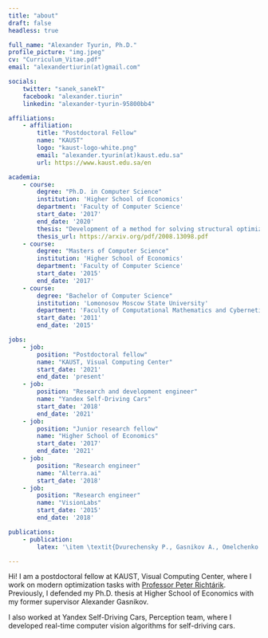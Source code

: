 ```yaml
---
title: "about"
draft: false
headless: true

full_name: "Alexander Tyurin, Ph.D."
profile_picture: "img.jpeg"
cv: "Curriculum_Vitae.pdf"
email: "alexandertiurin(at)gmail.com"

socials:
    twitter: "sanek_sanekT"
    facebook: "alexander.tiurin"
    linkedin: "alexander-tyurin-95800bb4"

affiliations:
    - affiliation:
        title: "Postdoctoral Fellow"
        name: "KAUST"
        logo: "kaust-logo-white.png"
        email: "alexander.tyurin(at)kaust.edu.sa"
        url: https://www.kaust.edu.sa/en

academia:
    - course:
        degree: "Ph.D. in Computer Science"
        institution: 'Higher School of Economics'
        department: 'Faculty of Computer Science'
        start_date: '2017'
        end_date: '2020'
        thesis: "Development of a method for solving structural optimization problems"
        thesis_url: https://arxiv.org/pdf/2008.13098.pdf
    - course:
        degree: "Masters of Computer Science"
        institution: 'Higher School of Economics'
        department: 'Faculty of Computer Science'
        start_date: '2015'
        end_date: '2017'
    - course:
        degree: "Bachelor of Computer Science"
        institution: 'Lomonosov Moscow State University'
        department: 'Faculty of Computational Mathematics and Cybernetics'
        start_date: '2011'
        end_date: '2015'

jobs:
    - job:
        position: "Postdoctoral fellow"
        name: "KAUST, Visual Computing Center"
        start_date: '2021'
        end_date: 'present'
    - job:
        position: "Research and development engineer"
        name: "Yandex Self-Driving Cars"
        start_date: '2018'
        end_date: '2021'
    - job:
        position: "Junior research fellow"
        name: "Higher School of Economics"
        start_date: '2017'
        end_date: '2021'
    - job:
        position: "Research engineer"
        name: "Alterra.ai"
        start_date: '2018'
    - job:
        position: "Research engineer"
        name: "VisionLabs"
        start_date: '2015'
        end_date: '2018'

publications:
    - publication:
        latex: '\item \textit{Dvurechensky P., Gasnikov A., Omelchenko A., Tyurin A.}  \normalfont A stable alternative to Sinkhorn’s algorithm for regularized optimal transport // Lecture Notes in Computer Science. 2020. V. 12095. P. 406--423.'

---
```


Hi! I am a postdoctoral fellow at KAUST, Visual Computing Center, where I work on modern optimization tasks with [Professor Peter Richtárik][1]. Previously, I defended my Ph.D. thesis at Higher School of Economics with my former supervisor Alexander Gasnikov.

I also worked at Yandex Self-Driving Cars, Perception team, where I developed real-time computer vision algorithms for self-driving cars.

[1]: https://richtarik.org